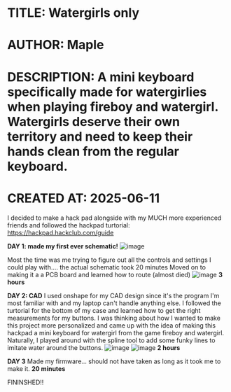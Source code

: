 # TITLE: Watergirls only
# AUTHOR: Maple
# DESCRIPTION: A mini keyboard specifically made for watergirlies when playing fireboy and watergirl. Watergirls deserve their own territory and need to keep their hands clean from the regular keyboard.
# CREATED AT: 2025-06-11

I decided to make a hack pad alongside with my MUCH more experienced friends and followed the hackpad turtorial: https://hackpad.hackclub.com/guide

**DAY 1: made my first ever schematic!**
![image](https://github.com/user-attachments/assets/8b391e31-e0f7-4883-89c1-5920b09b58f3)

Most the time was me trying to figure out all the controls and settings I could play with.... the actual schematic took 20 minutes
Moved on to making it a a PCB board and learned how to route (almost died)
![image](https://github.com/user-attachments/assets/cb201889-3d91-417a-bfd8-f0d94ce95724)
**3 hours**

**DAY 2: CAD**
I used onshape for my CAD design since it's the program I'm most familiar with and my laptop can't handle anything else. I followed the turtorial for the bottom of my case and learned how to get the right measurements for my buttons. I was thinking about how I wanted to make this project more personalized and came up with the idea of making this hackpad a mini keyboard for watergirl from the game fireboy and watergirl. Naturally, I played around with the spline tool to add some funky lines to imitate water around the buttons.
![image](https://github.com/user-attachments/assets/17ccf052-5b37-42bc-b18f-7a3cf53f647d)
![image](https://github.com/user-attachments/assets/c27db611-287f-44ee-a9b2-0d3302959758)
**2 hours**

**DAY 3**
Made my firmware... should not have taken as long as it took me to make it.
**20 minutes**

FININSHED!!
